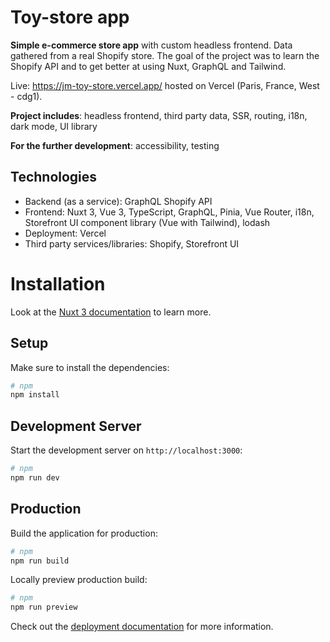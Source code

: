 # Toy-store app
**Simple e-commerce store app** with custom headless frontend. Data gathered from a real Shopify store. The goal of the project was to learn the Shopify API and to get better at using Nuxt, GraphQL and Tailwind.

Live: https://jm-toy-store.vercel.app/ hosted on Vercel (Paris, France, West - cdg1).

**Project includes**: headless frontend, third party data, SSR, routing, i18n, dark mode, UI library

**For the further development**: accessibility, testing

## Technologies
 - Backend (as a service): GraphQL Shopify API 
 - Frontend: Nuxt 3, Vue 3, TypeScript, GraphQL, Pinia, Vue Router, i18n, Storefront UI component library (Vue with Tailwind), lodash
 - Deployment: Vercel
 - Third party services/libraries: Shopify, Storefront UI

# Installation

Look at the [Nuxt 3 documentation](https://nuxt.com/docs/getting-started/introduction) to learn more.

## Setup

Make sure to install the dependencies:

```bash
# npm
npm install
```

## Development Server

Start the development server on `http://localhost:3000`:

```bash
# npm
npm run dev
```

## Production

Build the application for production:

```bash
# npm
npm run build
```

Locally preview production build:

```bash
# npm
npm run preview
```

Check out the [deployment documentation](https://nuxt.com/docs/getting-started/deployment) for more information.
